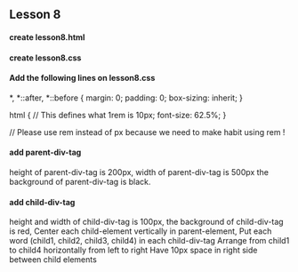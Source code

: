 ## Lesson 8
#### create lesson8.html
#### create lesson8.css

####  Add the following lines on lesson8.css

*,
*::after,
*::before {
    margin: 0;
    padding: 0;
    box-sizing: inherit;
}

html {
    // This defines what 1rem is 10px;
    font-size: 62.5%;
}

// Please use rem instead of px because we need to make habit using rem !

#### add parent-div-tag
height of parent-div-tag is 200px,
width of parent-div-tag is 500px
the background of parent-div-tag is black.

#### add child-div-tag
height and width of child-div-tag is 100px,
the background of child-div-tag is red,
Center each child-element vertically in parent-element,
Put each word (child1, child2, child3, child4) in each child-div-tag
Arrange from child1 to child4 horizontally from left to right
Have 10px space in right side between child elements
